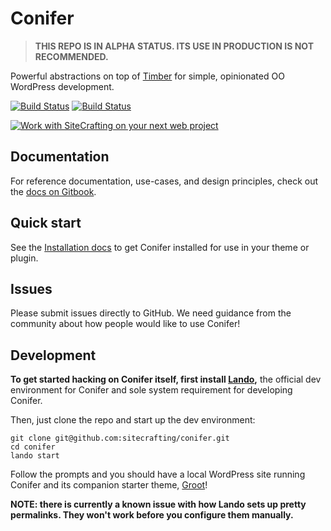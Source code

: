 # Conifer

> **THIS REPO IS IN ALPHA STATUS. ITS USE IN PRODUCTION IS NOT RECOMMENDED.**

Powerful abstractions on top of [Timber](https://timber.github.io/docs/) for simple, opinionated OO WordPress development.

[![Build Status](https://img.shields.io/travis/sitecrafting/conifer.svg)](https://travis-ci.org/sitecrafting/conifer)
[![Build Status](https://img.shields.io/packagist/v/sitecrafting/conifer.svg)](https://packagist.org/packages/sitecrafting/conifer)

[![Work with SiteCrafting on your next web project](https://raw.githubusercontent.com/sitecrafting/conifer/master/img/sc-banner.jpg)](https://www.sitecrafting.com/)

## Documentation

For reference documentation, use-cases, and design principles, check out the [docs on Gitbook](https://www.coniferplug.in/).

## Quick start

See the [Installation docs](https://www.coniferplug.in/getting-started/installation) to get Conifer installed for use in your theme or plugin.

## Issues

Please submit issues directly to GitHub. We need guidance from the community about how people would like to use Conifer!

## Development

**To get started hacking on Conifer itself, first install [Lando](https://docs.devwithlando.io/),** the official dev environment for Conifer and sole system requirement for developing Conifer.

Then, just clone the repo and start up the dev environment:

```
git clone git@github.com:sitecrafting/conifer.git
cd conifer
lando start
```

Follow the prompts and you should have a local WordPress site running Conifer
and its companion starter theme, [Groot](https://github.com/sitecrafting/groot)!

**NOTE: there is currently a known issue with how Lando sets up pretty permalinks. They won't work before you configure them manually.**